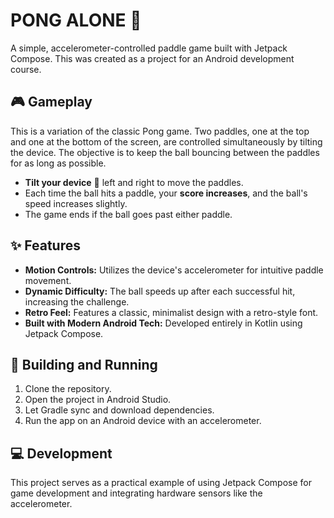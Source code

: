 #  PONG ALONE 🏓

A simple, accelerometer-controlled paddle game built with Jetpack Compose. This was created as a project for an Android development course.

## 🎮 Gameplay

This is a variation of the classic Pong game. Two paddles, one at the top and one at the bottom of the screen, are controlled simultaneously by tilting the device. The objective is to keep the ball bouncing between the paddles for as long as possible.

-   **Tilt your device** 📱 left and right to move the paddles.
-   Each time the ball hits a paddle, your **score increases**, and the ball's speed increases slightly.
-   The game ends if the ball goes past either paddle.

## ✨ Features

-   **Motion Controls:** Utilizes the device's accelerometer for intuitive paddle movement.
-   **Dynamic Difficulty:** The ball speeds up after each successful hit, increasing the challenge.
-   **Retro Feel:** Features a classic, minimalist design with a retro-style font.
-   **Built with Modern Android Tech:** Developed entirely in Kotlin using Jetpack Compose.

## 🚀 Building and Running

1.  Clone the repository.
2.  Open the project in Android Studio.
3.  Let Gradle sync and download dependencies.
4.  Run the app on an Android device with an accelerometer.

## 💻 Development

This project serves as a practical example of using Jetpack Compose for game development and integrating hardware sensors like the accelerometer.
